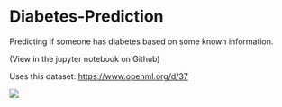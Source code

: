 # Diabetes-Prediction

Predicting if someone has diabetes based on some known information.

(View in the jupyter notebook on Github)

Uses this dataset: https://www.openml.org/d/37

![](https://images.ecosia.org/L-jL8xw6kGTBN4TcZrLmqRqNsOM=/0x390/smart/https%3A%2F%2Freportshealthcare.com%2Fwp-content%2Fuploads%2F2017%2F11%2F06-fruit-smoothies-mango-56.jpg)
